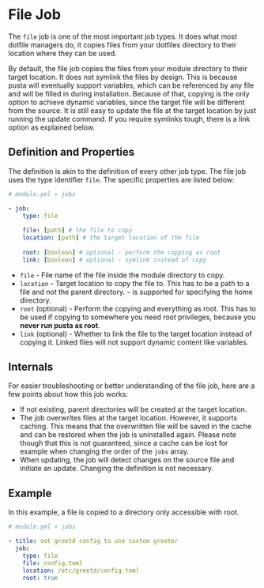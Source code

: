 # File Job
The `file` job is one of the most important job types. It does what most dotfile managers do, it copies files from your dotfiles directory to their location where they can be used.

By default, the file job copies the files from your module directory to their target location. It does not symlink the files by design. This is because pusta will eventually support variables, which can be referenced by any file and will be filled in during installation. Because of that, copying is the only option to achieve dynamic variables, since the target file will be different from the source. It is still easy to update the file at the target location by just running the update command. If you require symlinks tough, there is a link option as explained below.

## Definition and Properties
The definition is akin to the definition of every other job type. The file job uses the type identifier `file`. The specific properties are listed below:
```yml
# module.yml > jobs

- job:
    type: file
    
    file: [path] # the file to copy
    location: [path] # the target location of the file
    
    root: [boolean] # optional - perform the copying as root
    link: [boolean] # optional - symlink instead of copy
```

- `file` - File name of the file inside the module directory to copy.
- `location` - Target location to copy the file to. This has to be a path to a file and not the parent directory. `~` is supported for specifying the home directory.
- `root` (optional) - Perform the copying and everything as root. This has to be used if copying to somewhere you need root privileges, because you **never run pusta as root**.
- `link` (optional) - Whether to link the file to the target location instead of copying it. Linked files will not support dynamic content like variables.

## Internals
For easier troubleshooting or better understanding of the file job, here are a few points about how this job works:
- If not existing, parent directories will be created at the target location.
- The job overwrites files at the target location. However, it supports caching. This means that the overwritten file will be saved in the cache and can be restored when the job is uninstalled again. Please note though that this is not guaranteed, since a cache can be lost for example when changing the order of the `jobs` array.
- When updating, the job will detect changes on the source file and initiate an update. Changing the definition is not necessary.

## Example
In this example, a file is copied to a directory only accessible with root.
```yml
# module.yml > jobs

- title: set greetd config to use custom greeter
  job:
    type: file
    file: config.toml
    location: /etc/greetd/config.toml
    root: true
```